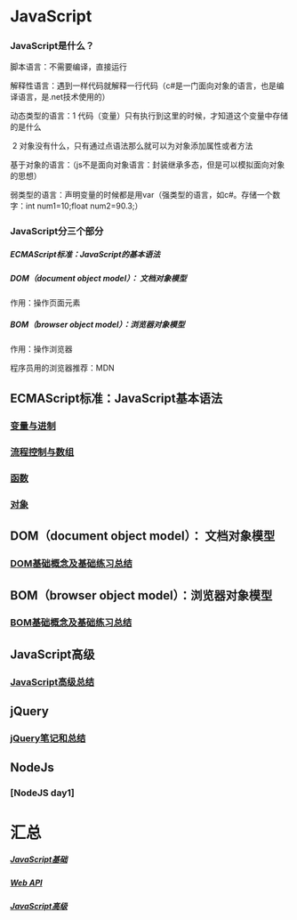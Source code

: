 # JavaScript
### JavaScript是什么？

脚本语言：不需要编译，直接运行

解释性语言：遇到一样代码就解释一行代码（c#是一门面向对象的语言，也是编译语言，是.net技术使用的）

动态类型的语言：1 代码（变量）只有执行到这里的时候，才知道这个变量中存储的是什么

​			       2 对象没有什么，只有通过点语法那么就可以为对象添加属性或者方法

基于对象的语言：（js不是面向对象语言：封装继承多态，但是可以模拟面向对象的思想）

弱类型的语言：声明变量的时候都是用var（强类型的语言，如c#。存储一个数字：int num1=10;float num2=90.3;）



### JavaScript分三个部分

##### ECMAScript标准：JavaScript的基本语法

##### DOM（document object model）： 文档对象模型

作用：操作页面元素

##### BOM（browser object model）：浏览器对象模型 

作用：操作浏览器


程序员用的浏览器推荐：MDN


## ECMAScript标准：JavaScript基本语法
### [变量与进制](https://github.com/SallyXu2018/webNote/blob/master/Js/blandjzandlx.md)
### [流程控制与数组](https://github.com/SallyXu2018/webNote/blob/master/Js/lcandsz.md)
### [函数](https://github.com/SallyXu2018/webNote/blob/master/Js/function.md)
### [对象](https://github.com/SallyXu2018/webNote/blob/master/Js/object.md)


## DOM（document object model）： 文档对象模型

### [DOM基础概念及基础练习总结](https://github.com/SallyXu2018/webNote/blob/master/Js/DOM.md)

## BOM（browser object model）：浏览器对象模型 

### [BOM基础概念及基础练习总结](https://github.com/SallyXu2018/webNote/blob/master/Js/BOM.md)


## JavaScript高级
### [JavaScript高级总结](https://github.com/SallyXu2018/webNote/blob/master/Js/JavaScript%E9%AB%98%E7%BA%A7.md)

## jQuery
### [jQuery笔记和总结](https://github.com/SallyXu2018/webNote/blob/master/Js/jQuery.md)

## NodeJs
### [NodeJS day1]

# 汇总
##### [JavaScript基础](https://github.com/SallyXu2018/webNote/blob/master/Js/01JavaScript%E5%9F%BA%E7%A1%80.md)
##### [Web API](https://github.com/SallyXu2018/webNote/blob/master/Js/02-Web%20API.md)
##### [JavaScript高级](https://github.com/SallyXu2018/webNote/blob/master/Js/03-javaScript.md)
